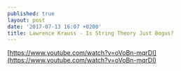 ```yaml
---
published: true
layout: post
date: '2017-07-13 16:07 +0200'
title: Lawrence Krauss - Is String Theory Just Bogus?
---
```

[https://www.youtube.com/watch?v=oVoBn-mqrDI](https://www.youtube.com/watch?v=oVoBn-mqrDI)
